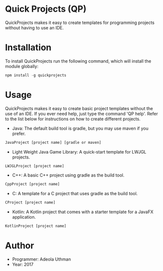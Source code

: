 # Quick Projects (QP)

QuickProjects makes it easy to create templates for programming projects without having to use an IDE.

# Installation

To install QuickProjects run the following command, which will install the module globally:
```javascript
npm install -g quickprojects
```

# Usage

QuickProjects makes it easy to create basic project templates without the use of an IDE. If you ever need help, just type the command 'QP help'. Refer to the list below for instructions on how to create different projects.

- Java: The default build tool is gradle, but you may use maven if you prefer.
```javascript
JavaProject [project name] [gradle or maven]
```
- Light Weight Java Game Library: A quick-start template for LWJGL projects.
```javascript
LWJGLProject [project name]
```
- C++: A basic C++ project using gradle as the build tool.
```javascript
CppProject [project name]
```
- C: A template for a C project that uses gradle as the build tool.
```javascript
CProject [project name]
```
- Kotlin: A Kotlin project that comes with a starter template for a JavaFX application.
```javascript
KotlinProject [project name]
```


# Author
- Programmer: Adeola Uthman
- Year: 2017